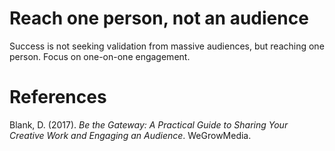 # Reach one person, not an audience

Success is not seeking validation from massive audiences, but reaching one person. Focus on one-on-one engagement.

# References

Blank, D. (2017). *Be the Gateway: A Practical Guide to Sharing Your Creative Work and Engaging an Audience*. WeGrowMedia.

